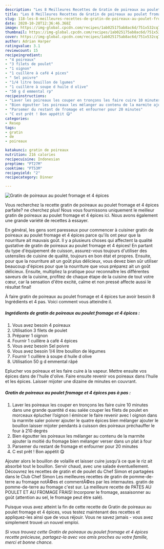 ```yaml
---
description: "Les 8 Meilleures Recettes de Gratin de poireaux au poulet fromage et 4 épices"
title: "Les 8 Meilleures Recettes de Gratin de poireaux au poulet fromage et 4 épices"
slug: 118-les-8-meilleures-recettes-de-gratin-de-poireaux-au-poulet-fromage-et-4-epices
date: 2020-10-28T12:36:46.368Z
image: https://img-global.cpcdn.com/recipes/1ab025175ab8ac6d/751x532cq70/gratin-de-poireaux-au-poulet-fromage-et-4-epices-photo-principale-de-la-recette.jpg
thumbnail: https://img-global.cpcdn.com/recipes/1ab025175ab8ac6d/751x532cq70/gratin-de-poireaux-au-poulet-fromage-et-4-epices-photo-principale-de-la-recette.jpg
cover: https://img-global.cpcdn.com/recipes/1ab025175ab8ac6d/751x532cq70/gratin-de-poireaux-au-poulet-fromage-et-4-epices-photo-principale-de-la-recette.jpg
author: Adrian Harper
ratingvalue: 3.1
reviewcount: 15
recipeingredient:
- "4 poireaux"
- "3 filets de poulet"
- "1 oignon"
- "1 cuillère à café 4 pices"
- " Sel poivre"
- "1/4 litre bouillon de lgumes"
- "1 cuillère à soupe d huile d olive"
- "50 g d emmental rp"
recipeinstructions:
- "Laver les poireaux les couper en tronçons les faire cuire 10 minutes dans une grande quantité d eau salée couper les filets de poulet en morceaux éplucher l’oignon l émincer le faire revenir avec l oignon dans la marmite saler poivrer ajouter le quatre épices bien mélanger ajouter le bouillon laisser mijoter pendants à cuisson des poireaux préchauffer le four à 210 degrés"
- "Bien égoutter les poireaux les mélanger au contenu de la marmite ajouter la moitié du fromage bien mélanger verser dans un plat à four"
- "Parsemer du restant de fromage et enfourner pour 20 minutes"
- "C est prêt ! Bon appétit 😋"
categories:
- Resep
tags:
- gratin
- de
- poireaux

katakunci: gratin de poireaux 
nutrition: 216 calories
recipecuisine: Indonesian
preptime: "PT27M"
cooktime: "PT53M"
recipeyield: "2"
recipecategory: Dinner

---
```



![Gratin de poireaux au poulet fromage et 4 épices](https://img-global.cpcdn.com/recipes/1ab025175ab8ac6d/751x532cq70/gratin-de-poireaux-au-poulet-fromage-et-4-epices-photo-principale-de-la-recette.jpg)

Vous recherchez la recette gratin de poireaux au poulet fromage et 4 épices parfaite? ne cherchez plus! Nous vous fournissons uniquement le meilleur gratin de poireaux au poulet fromage et 4 épices ici. Nous avons également une grande variété de recettes à essayer.

En général, les gens sont paresseux pour commencer à cuisiner gratin de poireaux au poulet fromage et 4 épices parce qu'ils ont peur que la nourriture ait mauvais goût. Il y a plusieurs choses qui affectent la qualité gustative de gratin de poireaux au poulet fromage et 4 épices! En partant du type d'équipement de cuisson, assurez-vous toujours d'utiliser des ustensiles de cuisine de qualité, toujours en bon état et propres. Ensuite, pour que la nourriture ait un goût plus délicieux, vous devez bien sûr utiliser beaucoup d'épices pour que la nourriture que vous préparez ait un goût délicieux. Ensuite, multipliez la pratique pour reconnaître les différentes saveurs de la cuisine, profitez de chaque étape de la cuisine de tout votre cœur, car la sensation d'être excité, calme et non pressé affecte aussi le résultat final!

<!--inarticleads1-->

À faire gratin de poireaux au poulet fromage et 4 épices tue avoir besoin 8 Ingrédients et 4 pas. Voici comment vous atteindre il.

##### Ingrédients de gratin de poireaux au poulet fromage et 4 épices :

1. Vous avez besoin 4 poireaux
1. Utilisation 3 filets de poulet
1. Préparer 1 oignon
1. Fournir 1 cuillère à café 4 épices
1. Vous avez besoin  Sel poivre
1. Vous avez besoin 1/4 litre bouillon de légumes
1. Fournir 1 cuillère à soupe d huile d olive
1. Utilisation 50 g d emmental râpé


Eplucher vos poireaux et les faire cuire à la vapeur. Mettre ensuite vos épices dans de l&#39;huile d&#39;olive. Faire ensuite revenir vos poireaux dans l&#39;huile et les épices. Laisser mijoter une dizaine de minutes en couvrant. 

<!--inarticleads2-->

##### Gratin de poireaux au poulet fromage et 4 épices pas à pas :

1. Laver les poireaux les couper en tronçons les faire cuire 10 minutes dans une grande quantité d eau salée couper les filets de poulet en morceaux éplucher l’oignon l émincer le faire revenir avec l oignon dans la marmite saler poivrer ajouter le quatre épices bien mélanger ajouter le bouillon laisser mijoter pendants à cuisson des poireaux préchauffer le four à 210 degrés
1. Bien égoutter les poireaux les mélanger au contenu de la marmite ajouter la moitié du fromage bien mélanger verser dans un plat à four
1. Parsemer du restant de fromage et enfourner pour 20 minutes
1. C est prêt ! Bon appétit 😋


Ajouter alors le bouillon de volaille et laisser cuire jusqu&#39;à ce que le riz ait absorbé tout le bouillon. Servir chaud, avec une salade éventuellement. Découvrez les recettes de gratin et de poulet du Chef Simon et partagées dans le Club Chef Simon Les meilleures recettes de gratin de pomme-de-terre au fromage notÃ©es et commentÃ©es par les internautes. gratin de pomme-de-terre au fromage c&#39;est sur. La meilleure recette de PATES AU POULET ET AU FROMAGE FRAIS! Incorporer le fromage, assaisonner au goût (attention au sel, le fromage peut être salé). 

<!--inarticleads1-->

<p>
Puisque vous avez atteint la fin de cette recette de Gratin de poireaux au poulet fromage et 4 épices, vous testez maintenant des recettes et appliquez-les ainsi que de vous réjouir. Vous ne savez jamais - vous avez simplement trouvé un nouvel emploi.
</p>

<p>
<i>Si vous trouvez cette Gratin de poireaux au poulet fromage et 4 épices recette précieuse, partagez-la avec vos amis proches ou votre famille, merci et bonne chance.</i>
</p>
